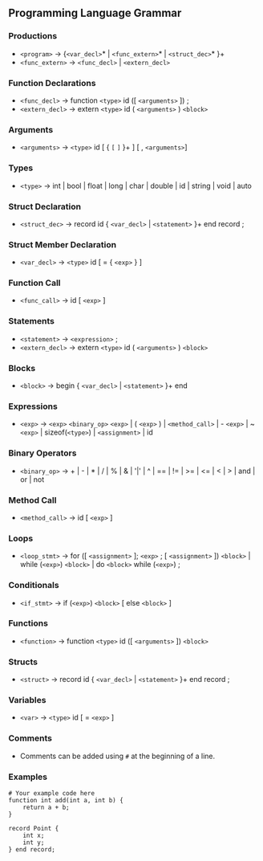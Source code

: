 ## Programming Language Grammar

### Productions

- `<program>` → {`<var_decl>`\* | `<func_extern>`\* | `<struct_dec>`\* }+ 
- `<func_extern>` → `<func_decl>` | `<extern_decl>`

### Function Declarations

- `<func_decl>` → function `<type>` id ([ `<arguments>` ]) ; 
- `<extern_decl>` → extern `<type>` id ( `<arguments>` ) `<block>` 

### Arguments

- `<arguments>` → `<type>` id [ { `[` `]` }+ ] [ , `<arguments>`]

### Types

- `<type>` → int | bool | float | long |  char | double | id | string | void | auto

### Struct Declaration

- `<struct_dec>` → record id { `<var_decl>` | `<statement>` }+ end record ;

### Struct Member Declaration

- `<var_decl>` → `<type>` id [ = { `<exp>` } ]

### Function Call

- `<func_call>` → id [ `<exp>` ] 

### Statements

- `<statement>` → `<expression>` ; 
- `<extern_decl>` → extern `<type>` id ( `<arguments>` ) `<block>` 

### Blocks

- `<block>` → begin { `<var_decl>` | `<statement>` }+ end

### Expressions

- `<exp>` → `<exp>` `<binary_op>` `<exp>` | ( `<exp>` ) | `<method_call>` | - `<exp>` | ~ `<exp>` | sizeof(`<type>`) | `<assignment>` | id

### Binary Operators

- `<binary_op>` → + | - | * | / | % | & | '|' | ^ | == | != | >= | <= | < | > | and | or | not

### Method Call

- `<method_call>` → id [ `<exp>` ]

### Loops

- `<loop_stmt>` → for ([ `<assignment>` ]; `<exp>` ; [ `<assignment>` ]) `<block>` | while (`<exp>`) `<block>` | do `<block>` while (`<exp>`) ;

### Conditionals

- `<if_stmt>` → if (`<exp>`) `<block>` [ else `<block>` ]

### Functions

- `<function>` → function `<type>` id ([ `<arguments>` ]) `<block>`

### Structs

- `<struct>` → record id { `<var_decl>` | `<statement>` }+ end record ;

### Variables

- `<var>` → `<type>` id [ = `<exp>` ]

### Comments

- Comments can be added using `#` at the beginning of a line.

### Examples

```your_programming_language
# Your example code here
function int add(int a, int b) {
    return a + b;
}

record Point {
    int x;
    int y;
} end record;
